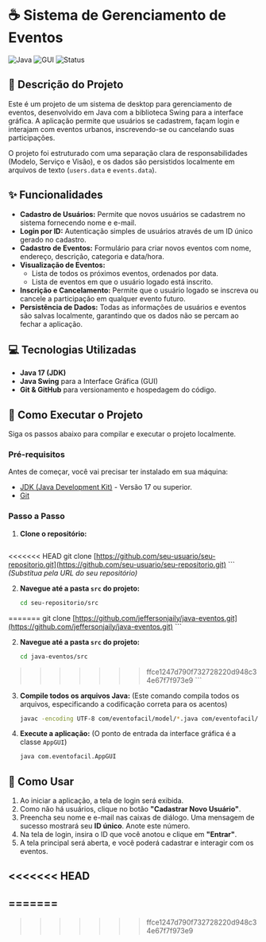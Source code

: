 # ☕ Sistema de Gerenciamento de Eventos

![Java](https://img.shields.io/badge/Java-JDK%2017-blue)
![GUI](https://img.shields.io/badge/GUI-Java%20Swing-orange)
![Status](https://img.shields.io/badge/Status-Concluído-brightgreen)

## 📖 Descrição do Projeto

Este é um projeto de um sistema de desktop para gerenciamento de eventos, desenvolvido em Java com a biblioteca Swing para a interface gráfica. A aplicação permite que usuários se cadastrem, façam login e interajam com eventos urbanos, inscrevendo-se ou cancelando suas participações.

O projeto foi estruturado com uma separação clara de responsabilidades (Modelo, Serviço e Visão), e os dados são persistidos localmente em arquivos de texto (`users.data` e `events.data`).

## ✨ Funcionalidades

-   **Cadastro de Usuários:** Permite que novos usuários se cadastrem no sistema fornecendo nome e e-mail.
-   **Login por ID:** Autenticação simples de usuários através de um ID único gerado no cadastro.
-   **Cadastro de Eventos:** Formulário para criar novos eventos com nome, endereço, descrição, categoria e data/hora.
-   **Visualização de Eventos:**
    -   Lista de todos os próximos eventos, ordenados por data.
    -   Lista de eventos em que o usuário logado está inscrito.
-   **Inscrição e Cancelamento:** Permite que o usuário logado se inscreva ou cancele a participação em qualquer evento futuro.
-   **Persistência de Dados:** Todas as informações de usuários e eventos são salvas localmente, garantindo que os dados não se percam ao fechar a aplicação.

## 💻 Tecnologias Utilizadas

-   **Java 17 (JDK)**
-   **Java Swing** para a Interface Gráfica (GUI)
-   **Git & GitHub** para versionamento e hospedagem do código.

## 🚀 Como Executar o Projeto

Siga os passos abaixo para compilar e executar o projeto localmente.

### Pré-requisitos

Antes de começar, você vai precisar ter instalado em sua máquina:
-   [JDK (Java Development Kit)](https://www.oracle.com/java/technologies/downloads/) - Versão 17 ou superior.
-   [Git](https://git-scm.com/downloads)

### Passo a Passo

1.  **Clone o repositório:**
    ```bash
<<<<<<< HEAD
    git clone [https://github.com/seu-usuario/seu-repositorio.git](https://github.com/seu-usuario/seu-repositorio.git)
    ```
    *(Substitua pela URL do seu repositório)*

2.  **Navegue até a pasta `src` do projeto:**
    ```bash
    cd seu-repositorio/src
=======
    git clone [https://github.com/jeffersonjaily/java-eventos.git](https://github.com/jeffersonjaily/java-eventos.git)
    ```

2.  **Navegue até a pasta `src` do projeto:**
    ```bash
    cd java-eventos/src
>>>>>>> ffce1247d790f732728220d948c34e67f7f973e9
    ```

3.  **Compile todos os arquivos Java:**
    (Este comando compila todos os arquivos, especificando a codificação correta para os acentos)
    ```bash
    javac -encoding UTF-8 com/eventofacil/model/*.java com/eventofacil/service/*.java com/eventofacil/*.java
    ```

4.  **Execute a aplicação:**
    (O ponto de entrada da interface gráfica é a classe `AppGUI`)
    ```bash
    java com.eventofacil.AppGUI
    ```

## 📖 Como Usar

1.  Ao iniciar a aplicação, a tela de login será exibida.
2.  Como não há usuários, clique no botão **"Cadastrar Novo Usuário"**.
3.  Preencha seu nome e e-mail nas caixas de diálogo. Uma mensagem de sucesso mostrará seu **ID único**. Anote este número.
4.  Na tela de login, insira o ID que você anotou e clique em **"Entrar"**.
5.  A tela principal será aberta, e você poderá cadastrar e interagir com os eventos.

<<<<<<< HEAD
---
=======
---
>>>>>>> ffce1247d790f732728220d948c34e67f7f973e9
